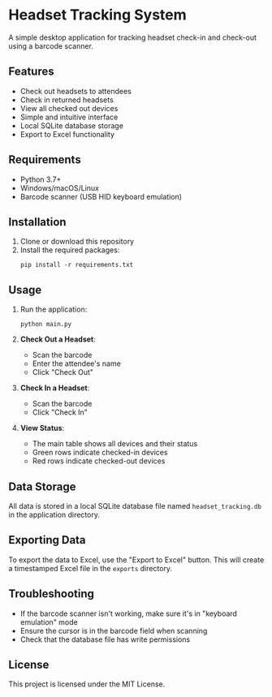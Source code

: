 # Headset Tracking System

A simple desktop application for tracking headset check-in and check-out using a barcode scanner.

## Features

- Check out headsets to attendees
- Check in returned headsets
- View all checked out devices
- Simple and intuitive interface
- Local SQLite database storage
- Export to Excel functionality

## Requirements

- Python 3.7+
- Windows/macOS/Linux
- Barcode scanner (USB HID keyboard emulation)

## Installation

1. Clone or download this repository
2. Install the required packages:
   ```
   pip install -r requirements.txt
   ```

## Usage

1. Run the application:
   ```
   python main.py
   ```

2. **Check Out a Headset**:
   - Scan the barcode
   - Enter the attendee's name
   - Click "Check Out"

3. **Check In a Headset**:
   - Scan the barcode
   - Click "Check In"

4. **View Status**:
   - The main table shows all devices and their status
   - Green rows indicate checked-in devices
   - Red rows indicate checked-out devices

## Data Storage

All data is stored in a local SQLite database file named `headset_tracking.db` in the application directory.

## Exporting Data

To export the data to Excel, use the "Export to Excel" button. This will create a timestamped Excel file in the `exports` directory.

## Troubleshooting

- If the barcode scanner isn't working, make sure it's in "keyboard emulation" mode
- Ensure the cursor is in the barcode field when scanning
- Check that the database file has write permissions

## License

This project is licensed under the MIT License.
